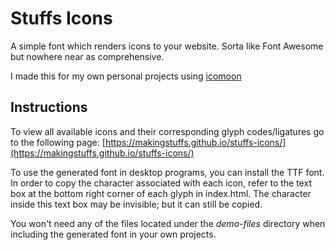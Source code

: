 # Stuffs Icons

A simple font which renders icons to your website. Sorta like Font Awesome but nowhere near as comprehensive.

I made this for my own personal projects using [icomoon](https://icomoon.com)

## Instructions

To view all available icons and their corresponding glyph codes/ligatures go to the following page: [https://makingstuffs.github.io/stuffs-icons/](https://makingstuffs.github.io/stuffs-icons/)

To use the generated font in desktop programs, you can install the TTF font. In order to copy the character associated with each icon, refer to the text box at the bottom right corner of each glyph in index.html. The character inside this text box may be invisible; but it can still be copied.

You won't need any of the files located under the _demo-files_ directory when including the generated font in your own projects.
